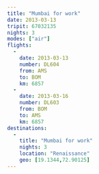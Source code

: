 ```yaml
---
title: "Mumbai for work"
date: 2013-03-13
tripit: 67032135
nights: 3
modes: ["air"]
flights:
  -
    date: 2013-03-13
    number: DL604
    from: AMS
    to: BOM
    km: 6857
  -
    date: 2013-03-16
    number: DL603
    from: BOM
    to: AMS
    km: 6857
destinations:
  -
    title: "Mumbai for work"
    nights: 3
    location: "Renaissance"
    geo: [19.1344,72.90125]
---
```



